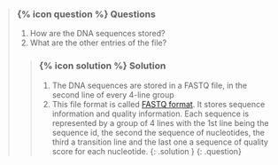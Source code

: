 > ### {% icon question %} Questions
>
> 1. How are the DNA sequences stored?
> 2. What are the other entries of the file?
>
> > ### {% icon solution %} Solution
> > 1. The DNA sequences are stored in a FASTQ file, in the second line of every 4-line group
> > 2. This file format is called [FASTQ format](https://en.wikipedia.org/wiki/FASTQ_format). It stores sequence information and quality information. Each sequence is represented by a group of 4 lines with the 1st line being the sequence id, the second the sequence of nucleotides, the third a transition line and the last one a sequence of quality score for each nucleotide.
> {: .solution }
{: .question}

